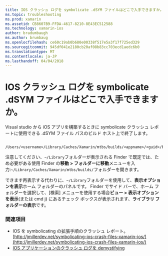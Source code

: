 ```yaml
---
title: IOS クラッシュ ログを symbolicate .dSYM ファイルはどこで入手できますか。
ms.topic: troubleshooting
ms.prod: xamarin
ms.assetid: CB8607B9-FFDA-4617-8210-8E43EC512588
ms.technology: xamarin-ios
author: bradumbaugh
ms.author: brumbaug
ms.openlocfilehash: ce60c19ab0b680e00338f517e5a3f17f725ed329
ms.sourcegitcommit: 945df041e2180cb20af08b83cc703ecd1aedc6b0
ms.translationtype: MT
ms.contentlocale: ja-JP
ms.lasthandoff: 04/04/2018
---
```

# <a name="where-can-i-find-the-dsym-file-to-symbolicate-ios-crash-logs"></a>IOS クラッシュ ログを symbolicate .dSYM ファイルはどこで入手できますか。

Visual studio から iOS アプリを構築するときに symbolicate クラッシュ レポートに使用できる .dSYM ファイル パスのビルド ホスト上で終了します。
```
    /Users/<username>/Library/Caches/Xamarin/mtbs/builds/<appname>/<guid>/bin/iPhone/<configuration>
```

注意してください、`~/Library`フォルダーが表示される Finder で既定では、ため必要がある使用 Finder の**移動 > フォルダーに移動**メニューを入力:`~/Library/Caches/Xamarin/mtbs/builds/`フォルダーを開きます。  

できます再表示する代わりに、`~/Library`フォルダーを使用して、**表示オプションを表示**ホーム フォルダーのパネルです。 Finder でサイド バーで、ホーム フォルダーを選択して、[検索] メニューを使用する場合**ビュー > 表示オプションを表示**(または cmd j) にあるチェック ボックスが表示されます、**ライブラリ フォルダーの表示**です。


### <a name="see-also"></a>関連項目
- IOS を symbolicating の拡張手順のクラッシュ レポート。 [http://jmillerdev.net/symbolicating-ios-crash-files-xamarin-ios/](http://jmillerdev.net/symbolicating-ios-crash-files-xamarin-ios/)
- [IOS アプリケーションのクラッシュ ログを demystifying](https://www.raywenderlich.com/23704/demystifying-ios-application-crash-logs)

